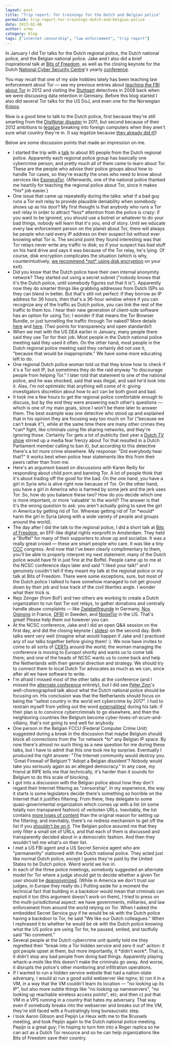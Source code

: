 ```yaml
---
layout: post
title: "Trip report: Tor trainings for the Dutch and Belgian police"
permalink: trip-report-tor-trainings-dutch-and-belgian-police
date: 2013-02-06
author: arma
category: blog
tags: ["internet censorship", "law enforcement", "trip report"]
---
```


In January I did Tor talks for the Dutch regional police, the Dutch national police, and the Belgian national police. Jake and I also did a brief inspirational talk at [Bits of Freedom](https://www.bof.nl/home/english-bits-of-freedom/), as well as the closing keynote for the Dutch [National Cyber Security Centre](https://www.ncsc.nl/english)'s yearly [conference](https://www.ncsc.nl/english/conference).

You may recall that one of my side hobbies lately has been teaching law enforcement about Tor — see my previous entries about [teaching the FBI about Tor](https://blog.torproject.org/blog/trip-report-october-fbi-conference) in 2012 and visiting the [Stuttgart](https://blog.torproject.org/blog/talking-german-police-stuttgart) detectives in 2008 back when we were discussing data retention in Germany. Before this blog started I also did several Tor talks for the US DoJ, and even one for the Norwegian [Kripos](http://en.wikipedia.org/wiki/National_Criminal_Investigation_Service_%28Norway%29).

Now is a good time to talk to the Dutch police, first because they're still smarting from the [DigiNotar disaster](http://en.wikipedia.org/wiki/DigiNotar) in 2011, but second because of their 2012 ambitions to [legalize](https://www.bof.nl/2012/10/18/dutch-proposal-to-search-and-destroy-foreign-computers/) breaking into foreign computers when they aren't sure what country they're in. (I say legalize because [they already did it!](https://lists.torproject.org/pipermail/tor-talk/2011-September/021198.html))

Below are some discussion points that made an impression on me.

- I started the trip with a [talk](http://freehaven.net/~arma/slides-dex13.pdf) to about 80 people from the Dutch regional police. Apparently each regional police group has basically one cybercrime person, and pretty much all of them came to learn about Tor. These are the people who advise their police groups about how to handle Tor cases, so they're exactly the ones who need to know about services like [ExoneraTor](https://metrics.torproject.org/exonerator.html). (Afterwards, one of the national police thanked me heartily for teaching the regional police about Tor, since it makes \*his\* job easier.)
- One issue that came up repeatedly during the talks: what if a bad guy runs a Tor exit relay to provide plausible deniability when somebody shows up as his door? My first thought is that anybody who runs a Tor exit relay in order to attract \*less\* attention from the police is crazy: if you want to be ignored, you should use a botnet or whatever to do your bad things, nobody will learn that it's you, end of story. Until we educate every law enforcement person on the planet about Tor, there will always be people who raid every IP address on their suspect list without ever knowing what Tor is. The second point they found interesting was that Tor relays never write any traffic to disk; so if your suspect has bad stuff on his hard drive and says it was because of the Tor relay, he's lying. Of course, disk encryption complicates the situation (which is why, counterintuitively, [we recommend \*not\* using disk encryption](https://trac.torproject.org/projects/tor/wiki/doc/TorExitGuidelines) on your exit).
- Did you know that the Dutch police have their own internal anonymity network? They started out using a secret subnet ("nobody knows that it's the Dutch police, until somebody figures out that it is"). Apparently now they do smarter things like grabbing addresses from Dutch ISPs so they can blend in better. But that's still not perfect: if they borrow an IP address for 36 hours, then that's a 36-hour window where if you can recognize any of the traffic as Dutch police, you can link the rest of the traffic to them too. I hear their new generation of client-side software has an option for using Tor; I wonder if that means the Tor Browser Bundle, or just tunnelling the traffic through Tor naked? More details [here](https://www.security.nl/artikel/41028/1/Politieprovider_laat_agenten_anoniem_rechercheren.html) and [here](http://www.nctv.nl/Images/security-infrastructure-for-irn_tcm126-444149.pdf). (Two points for transparency and open standards!)
- When we met with the US DEA earlier in January, many people there said they use Tor for their job. Most people in the Dutch national police meeting said they used it often. On the other hand, most people in the Dutch regional police meeting said they certainly did not use it, "because that would be inappropriate." We have some more educating left to do.
- One regional Dutch police woman told us that they know how to check if it's a Tor exit IP, but sometimes they do the raid anyway "to discourage people from helping Tor." I later told that statement to one of the national police, and he was shocked, said that was illegal, and said he'd look into it. Alas, I'm not optimistic that anything will come of it: giving investigators discretion about how to act can be both good and bad.
- It took me a few hours to get the regional police comfortable enough to discuss, but by the end they were answering each other's questions — which is one of my main goals, since I won't be there later to answer them. The best example was one detective who stood up and explained that in his opinion they are focusing way too much on Tor ("because we can't break it"), while at the same time there are many other crimes they \*can\* fight, like criminals using file sharing networks, and they're ignoring those. Certainly Tor gets a lot of publicity (last year a [Dutch TV show](http://www.sbs6.nl/programmas/undercover-in-nederland/over) stirred up a media fear frenzy about Tor that resulted in a Dutch Parliament member calling to ban it), but according to this detective there's a lot more crime elsewhere. My response: "Did everybody hear that?" It works best when police hear statements like this from their peers rather than from me.
- Here's an argument based on discussions with Karen Reilly for responding about child porn and banning Tor. A lot of people think that it's about trading off the good for the bad. On the one hand, you have a girl in Syria who is alive right now because of Tor. On the other hand, you have a girl in America who is harmed by some jerk and the jerk uses Tor. So, how do you balance these two? How do you decide which one is more important, or more 'valuable' to the world? The answer is that it's the wrong question to ask: you aren't actually going to save the girl in America by getting rid of Tor. Whereas getting rid of Tor \*would\* harm the girl in Syria (along with a wide variety of people and groups around the world).
- The day after I did the talk to the regional police, I did a short talk at [Bits of Freedom](https://www.bof.nl/home/english-bits-of-freedom/), an EFF-like digital rights nonprofit in Amsterdam. They held a "Boffel" for many of their supporters to show up and socialize. It was a really great crowd — these are smart people who care. It was like a tiny [CCC](https://blog.torproject.org/blog/trip-report-29c3) congress. And now that I've been clearly complimentary to them, you'll be able to properly interpret my next statement: many of the Dutch police would have fit in just fine at the Boffel. People came up to me at the NCSC conference days later and said "I liked your talk!" and I genuinely couldn't tell if they meant my talk at the regional police or my talk at Bits of Freedom. There were some exceptions, sure, but most of the Dutch police I talked to have somehow managed to not get ground down by their job and lose track of the civil liberties angle. I wonder what their trick is.
- Rejo Zenger (from BoF) and two others are working to create a Dutch organization to run fast Tor exit relays, to gather donations and centrally handle abuse complaints — like [Zwiebelfreunde](https://www.torservers.net/) in Germany, [Nos Oignons](http://nos-oignons.net/) in France, [DFRI](https://dfri.se/) in Sweden, and [NoiseTor](http://noisetor.net/) in the US. That's great! Please help them out however you can.
- At the NCSC conference, Jake and I did an open Q&A session on the first day, and did the closing keynote ( [slides](http://freehaven.net/~arma/slides-ncsc13.pdf)) on the second day. Both talks went very well (imagine what would happen if Jake and I practiced any of our talks together before giving them! :). We now have invites to come to all sorts of [CERTs](http://en.wikipedia.org/wiki/CERT_Coordination_Center) around the world; the woman managing the conference is moving to Europol shortly and wants us to come talk there; and one of the heads of NCSC wants us to come back and help the Netherlands with their general direction and strategy. We should try to connect them to local Dutch Tor advocates as much as we can, since after all we have software to write.
- I'm afraid I missed most of the other talks at the conference (and I missed the [alternate conference](http://alt-s.nl/) entirely), but I did see [Peter Zinn](https://www.ncsc.nl/english/conference/conference-2013/speakers/peter-zinn.html)'s well-choreographed talk about what the Dutch national police should be focusing on. His conclusion was that the Netherlands should focus on being the "safest country in the world wrt cybercrime by 2017". I had to restrain myself from yelling out the word [externalities!](http://en.wikipedia.org/wiki/Externality) during his talk: if their plan is to convince cybercriminals to go elsewhere, and then the neighboring countries like Belgium become cyber-hives-of-scum-and-villainy, that's not going to end well for anybody.
- One person in the Belgian FCCU (Federal Computer Crime Unit) suggested during a break in the discussion that maybe Belgium should block all connections from the Tor network \*to\* any Belgian IP space. By now there's almost no such thing as a new question for me during these talks, but I have to admit that this one took me by surprise. Eventually I produced the right answer: "The Internet community would destroy you. 'Great Firewall of Belgium'? 'Adopt a Belgian dissident'? Nobody would take you seriously again as an alleged democracy." In any case, my friend at RIPE tells me that technically, it's harder than it sounds for Belgium to do this scale of blocking.
- I got into a discussion with the Belgian police about how they don't regard their Internet filtering as "censorship". In my experience, the way it starts is some legislators decide there's something so horrible on the Internet that it justifies filtering. From there, they delegate to some quasi-governmental organization which comes up with a list (in some totally non-transparent fashion) of verboten URLs. Inevitably, the list contains [more types of content](http://thepiratebay.se/blog/195) than the original reason for setting up the filtering; and inevitably, there's no redress mechanism to get off the list if you [shouldn't be on it](http://www.smh.com.au/national/dentists-website-on-leaked-blacklist-20090319-93cl.html). The Belgian police assured me that they only filter a small set of URLs, and that each of them is discussed and transparently decided about in a democratic fashion. And then they wouldn't tell me what's on their list.
- I met a US FBI agent and a US Secret Service agent who are "permanently" stationed with the Dutch national police. They acted just like normal Dutch police, except I guess they're paid by the United States to be Dutch police. Weird world we live in.
- In each of the three police meetings, somebody suggested an alternate model for Tor where a judge should get to decide whether a given Tor user should be [deanonymized](https://www.torproject.org/docs/faq#Backdoor). (While in America we don't trust our judges, in Europe they really do.) Putting aside for a moment the technical fact that building in a backdoor would mean that criminals can exploit it too (this argument doesn't work on them), I tried to press on the multi-jurisdictional aspect: we have governments, militaries, and law enforcement from around the world relying on Tor. When I asked the embedded Secret Service guy if he would be ok with the Dutch police having a backdoor to Tor, he said "We like our Dutch colleagues." When I rephrased it to whether he would be ok with the Dutch police knowing what the US police are using Tor for, he paused, smiled, and tactfully said "No comment."
- Several people at the Dutch cybercrime unit quietly told me they regretted their "break into a Tor hidden service and zero it out" action: it got people upset at them, but more importantly, it \*didn't work\*. That is, it didn't stop any bad people from doing bad things. Apparently playing whack-a-mole like this doesn't make the criminals go away. And worse, it disrupts the police's other monitoring and infiltration operations.
- If I wanted to run a hidden service website that had a nation-state adversary, I would a) run a good solid webserver like nginx; b) run it in a VM, in a way that the VM couldn't learn its location — "no looking up its IP", but also more subtle things like "no looking up nameservers", "no looking up reachable wireless access points", etc; and then c) put that VM in a VPS running in a country that hates my adversary. That way even if somebody breaks into the webserver and breaks out of the VM, they're still faced with a frustratingly long bureaucratic step.
- I took Aaron Gibson and Pepijn Le Heux with me to the Brussels meeting, and took Pepijn again to the Dutch national police meeting. Pepijn is a great guy; I'm hoping to turn him into a Roger replica so he can act as a Dutch Tor resource and so he can help organizations like Bits of Freedom save their country.

